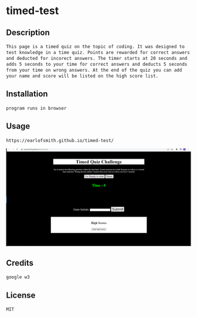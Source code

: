 # timed-test

## Description

    This page is a timed quiz on the topic of coding. It was designed to test knowledge in a time quiz. Points are rewarded for correct answers and deducted for incorect answers. The timer starts at 20 seconds and adds 5 seconds to your time for correct answers and deducts 5 seconds from your time on wrong answers. At the end of the quiz you can add your name and score will be listed on the high score list.

## Installation

    program runs in browser

## Usage

    https://earlofsmith.github.io/timed-test/


![deployed page](assets/Screenshot%20(10).png)



## Credits

    google w3 

## License

    MIT

